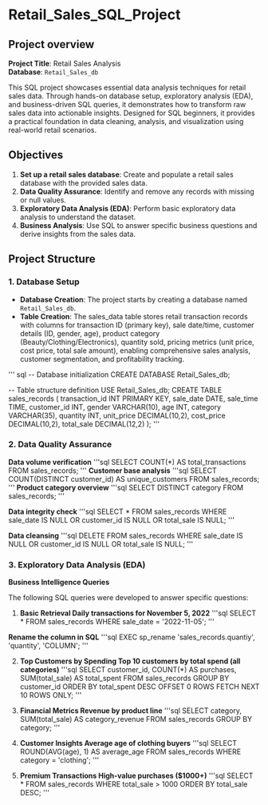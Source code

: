  # Retail_Sales_SQL_Project

## Project overview 

**Project Title**: Retail Sales Analysis  
**Database**: `Retail_Sales_db`

This SQL project showcases essential data analysis techniques for retail sales data. Through hands-on database setup, exploratory analysis (EDA), and business-driven SQL queries, it demonstrates how to transform raw sales data into actionable insights. Designed for SQL beginners, it provides a practical foundation in data cleaning, analysis, and visualization using real-world retail scenarios.

## Objectives 

1. **Set up a retail sales database**: Create and populate a retail sales database with the provided sales data.
2. **Data Quality Assurance**: Identify and remove any records with missing or null values.
3. **Exploratory Data Analysis (EDA)**: Perform basic exploratory data analysis to understand the dataset.
4. **Business Analysis**: Use SQL to answer specific business questions and derive insights from the sales data.

## Project Structure

### 1. Database Setup

- **Database Creation**: The project starts by creating a database named `Retail_Sales_db`.
- **Table Creation**: The sales_data table stores retail transaction records with columns for transaction ID (primary key), sale date/time, customer details (ID, gender, age), product category (Beauty/Clothing/Electronics), quantity sold, pricing metrics (unit price, cost price, total sale amount), enabling comprehensive sales analysis, customer segmentation, and profitability tracking.

''' sql
-- Database initialization
CREATE DATABASE Retail_Sales_db;


-- Table structure definition
USE Retail_Sales_db;
CREATE TABLE sales_records (
    transaction_id INT PRIMARY KEY,
    sale_date DATE,
    sale_time TIME,
    customer_id INT,
    gender VARCHAR(10),
    age INT,
    category VARCHAR(35),
    quantity INT,
    unit_price DECIMAL(10,2),
    cost_price DECIMAL(10,2),
    total_sale DECIMAL(12,2)
);
'''

### 2. Data Quality Assurance 

**Data volume verification**
'''sql
SELECT COUNT(*) AS total_transactions FROM sales_records;
'''
**Customer base analysis**
'''sql
SELECT COUNT(DISTINCT customer_id) AS unique_customers FROM sales_records;
'''
**Product category overview**
'''sql
SELECT DISTINCT category FROM sales_records;
'''

**Data integrity check**
'''sql
SELECT * FROM sales_records
WHERE sale_date IS NULL 
   OR customer_id IS NULL
   OR total_sale IS NULL;
'''

**Data cleansing**
'''sql
DELETE FROM sales_records
WHERE sale_date IS NULL
   OR customer_id IS NULL
   OR total_sale IS NULL;
'''

### 3. Exploratory Data Analysis (EDA)
**Business Intelligence Queries**

The following SQL queries were developed to answer specific questions:

1. **Basic Retrieval 
Daily transactions for November 5, 2022**
'''sql
SELECT *
FROM sales_records
WHERE sale_date = '2022-11-05';
'''

**Rename the column in SQL**
'''sql
EXEC sp_rename 'sales_records.quantiy', 'quantity', 'COLUMN';
'''

2. **Top Customers by Spending 
Top 10 customers by total spend (all categories)**
'''sql
SELECT 
    customer_id,
    COUNT(*) AS purchases,
    SUM(total_sale) AS total_spent
FROM sales_records
GROUP BY customer_id
ORDER BY total_spent DESC
OFFSET 0 ROWS FETCH NEXT 10 ROWS ONLY;
'''

3. **Financial Metrics
Revenue by product line**
'''sql
SELECT 
    category,
    SUM(total_sale) AS category_revenue
FROM sales_records
GROUP BY category;
'''

4. **Customer Insights 
Average age of clothing buyers**
'''sql
SELECT
    ROUND(AVG(age), 1) AS average_age
FROM sales_records
WHERE category = 'clothing';
'''

5. **Premium Transactions
High-value purchases ($1000+)**
'''sql
SELECT * 
FROM sales_records
WHERE total_sale > 1000
ORDER BY total_sale DESC;
'''


